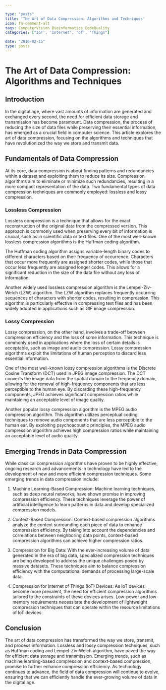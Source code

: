```yaml
---

type: "posts"
title: 'The Art of Data Compression: Algorithms and Techniques'
icon: fa-comment-alt
tags: ComputerVision Bioinformatics CodeQuality
categories: ["IoT', 'Internet', 'of', 'Things"]

date: "2016-02-15"
type: posts
---
```





# The Art of Data Compression: Algorithms and Techniques

## Introduction

In the digital age, where vast amounts of information are generated and exchanged every second, the need for efficient data storage and transmission has become paramount. Data compression, the process of reducing the size of data files while preserving their essential information, has emerged as a crucial field in computer science. This article explores the art of data compression, focusing on the algorithms and techniques that have revolutionized the way we store and transmit data.

## Fundamentals of Data Compression

At its core, data compression is about finding patterns and redundancies within a dataset and exploiting them to reduce its size. Compression algorithms aim to eliminate or minimize such redundancies, resulting in a more compact representation of the data. Two fundamental types of data compression techniques are commonly employed: lossless and lossy compression.

### Lossless Compression

Lossless compression is a technique that allows for the exact reconstruction of the original data from the compressed version. This approach is commonly used when preserving every bit of information is crucial, such as in scientific data or text files. One of the most well-known lossless compression algorithms is the Huffman coding algorithm.

The Huffman coding algorithm assigns variable-length binary codes to different characters based on their frequency of occurrence. Characters that occur more frequently are assigned shorter codes, while those that occur less frequently are assigned longer codes. This allows for a significant reduction in the size of the data file without any loss of information.

Another widely used lossless compression algorithm is the Lempel-Ziv-Welch (LZW) algorithm. The LZW algorithm replaces frequently occurring sequences of characters with shorter codes, resulting in compression. This algorithm is particularly effective in compressing text files and has been widely adopted in applications such as GIF image compression.

### Lossy Compression

Lossy compression, on the other hand, involves a trade-off between compression efficiency and the loss of some information. This technique is commonly used in applications where the loss of certain details is acceptable, such as image and audio compression. Lossy compression algorithms exploit the limitations of human perception to discard less essential information.

One of the most well-known lossy compression algorithms is the Discrete Cosine Transform (DCT) used in JPEG image compression. The DCT converts the image data from the spatial domain to the frequency domain, allowing for the removal of high-frequency components that are less perceptible to the human eye. By discarding these high-frequency components, JPEG achieves significant compression ratios while maintaining an acceptable level of image quality.

Another popular lossy compression algorithm is the MPEG audio compression algorithm. This algorithm utilizes perceptual coding techniques to remove audio components that are less perceptible to the human ear. By exploiting psychoacoustic principles, the MPEG audio compression algorithm achieves high compression ratios while maintaining an acceptable level of audio quality.

## Emerging Trends in Data Compression

While classical compression algorithms have proven to be highly effective, ongoing research and advancements in technology have led to the development of new and more efficient compression techniques. Some emerging trends in data compression include:

1. Machine Learning-Based Compression: Machine learning techniques, such as deep neural networks, have shown promise in improving compression efficiency. These techniques leverage the power of artificial intelligence to learn patterns in data and develop specialized compression models.

2. Context-Based Compression: Context-based compression algorithms analyze the context surrounding each piece of data to enhance compression efficiency. By taking into account the dependencies and correlations between neighboring data points, context-based compression algorithms can achieve higher compression ratios.

3. Compression for Big Data: With the ever-increasing volume of data generated in the era of big data, specialized compression techniques are being developed to address the unique challenges posed by massive datasets. These techniques aim to balance compression efficiency with the computational demands of processing large-scale data.

4. Compression for Internet of Things (IoT) Devices: As IoT devices become more prevalent, the need for efficient compression algorithms tailored to the constraints of these devices arises. Low-power and low-memory requirements necessitate the development of lightweight compression techniques that can operate within the resource limitations of IoT devices.

## Conclusion

The art of data compression has transformed the way we store, transmit, and process information. Lossless and lossy compression techniques, such as Huffman coding and Lempel-Ziv-Welch algorithm, have paved the way for efficient data storage and transmission. Emerging trends, such as machine learning-based compression and context-based compression, promise to further enhance compression efficiency. As technology continues to advance, the field of data compression will continue to evolve, ensuring that we can efficiently handle the ever-growing volume of data in the digital age.